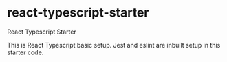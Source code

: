 # react-typescript-starter
React Typescript Starter

This is React Typescript basic setup. Jest and eslint are inbuilt setup in this starter code.
